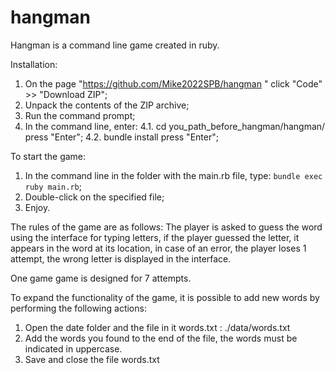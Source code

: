 # hangman

Hangman is a command line game created in ruby. 

Installation:
1. On the page "https://github.com/Mike2022SPB/hangman " click "Code" >> "Download ZIP";
2. Unpack the contents of the ZIP archive;
3. Run the command prompt;
4. In the command line, enter:
4.1. cd you_path_before_hangman/hangman/ press "Enter";
4.2. bundle install press "Enter";

To start the game: 
1. In the command line in the folder with the main.rb file, type: <code>bundle exec ruby main.rb</code>;
2. Double-click on the specified file;
3. Enjoy.

The rules of the game are as follows:
The player is asked to guess the word using the interface for typing letters, if the player guessed the letter, it appears in the word
at its location, in case of an error, the player loses 1 attempt, the wrong letter is displayed in the interface.

One game game is designed for 7 attempts.

To expand the functionality of the game, it is possible to add new words by performing the following actions:
1. Open the date folder and the file in it words.txt : ./data/words.txt
2. Add the words you found to the end of the file, the words must be indicated in uppercase.
3. Save and close the file words.txt
